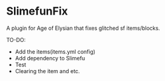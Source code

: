# SlimefunFix
A plugin for Age of Elysian that fixes glitched sf items/blocks.

TO-DO:
- Add the items(items.yml config)
- Add dependency to Slimefu
- Test
- Clearing the item and etc.
